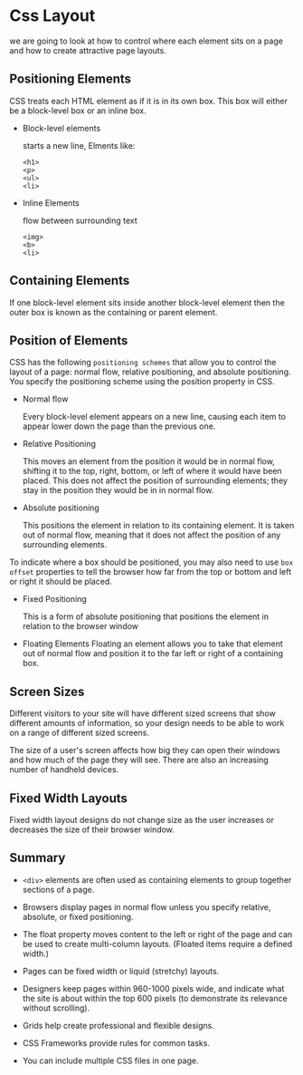 # Css Layout

we are going to look at
how to control where each element sits
on a page and how to create attractive
page layouts.

## Positioning Elements

CSS treats each HTML element as if it is in its
own box. This box will either be a block-level
box or an inline box.

- Block-level elements
    
    starts a new line, Elments like:
    ```
    <h1>
    <p>
    <ul>
    <li>
    ```
- Inline Elements

    flow between surrounding text
    ```
    <img>
    <b>
    <li>
    ```

## Containing Elements 

If one block-level element sits inside another
block-level element then the outer box is
known as the containing or parent element.

## Position of Elements

CSS has the following `positioning schemes` that allow you to control
the layout of a page: normal flow, relative positioning, and absolute
positioning. You specify the positioning scheme using the position
property in CSS. 

- Normal flow

    Every block-level element
    appears on a new line, causing
    each item to appear lower down
    the page than the previous one.

- Relative Positioning 

    This moves an element from the
    position it would be in normal
    flow, shifting it to the top, right,
    bottom, or left of where it
    would have been placed. This
    does not affect the position of
    surrounding elements; they stay
    in the position they would be in
    in normal flow.

- Absolute positioning

    This positions the element
    in relation to its containing
    element. It is taken out of
    normal flow, meaning that it
    does not affect the position
    of any surrounding elements.

To indicate where a box should be positioned, you may also need to use
`box offset` properties to tell the browser how far from the top or bottom
and left or right it should be placed.


- Fixed Positioning

    This is a form of absolute
    positioning that positions
    the element in relation to the
    browser window

- Floating Elements
    Floating an element allows
    you to take that element out
    of normal flow and position
    it to the far left or right of a
    containing box.


## Screen Sizes

Different visitors to your site will have different sized screens that show
different amounts of information, so your design needs to be able to
work on a range of different sized screens.

The size of a user's screen
affects how big they can open
their windows and how much
of the page they will see. There
are also an increasing number
of handheld devices.

## Fixed Width Layouts

Fixed width layout
designs do not
change size as the
user increases
or decreases
the size of their
browser window.

## Summary
- `<div>` elements are often used as containing elements
to group together sections of a page.

- Browsers display pages in normal flow unless you
specify relative, absolute, or fixed positioning.

- The float property moves content to the left or right
of the page and can be used to create multi-column
layouts. (Floated items require a defined width.)

- Pages can be fixed width or liquid (stretchy) layouts.

- Designers keep pages within 960-1000 pixels wide,
and indicate what the site is about within the top 600
pixels (to demonstrate its relevance without scrolling).

- Grids help create professional and flexible designs.

- CSS Frameworks provide rules for common tasks.

- You can include multiple CSS files in one page.
